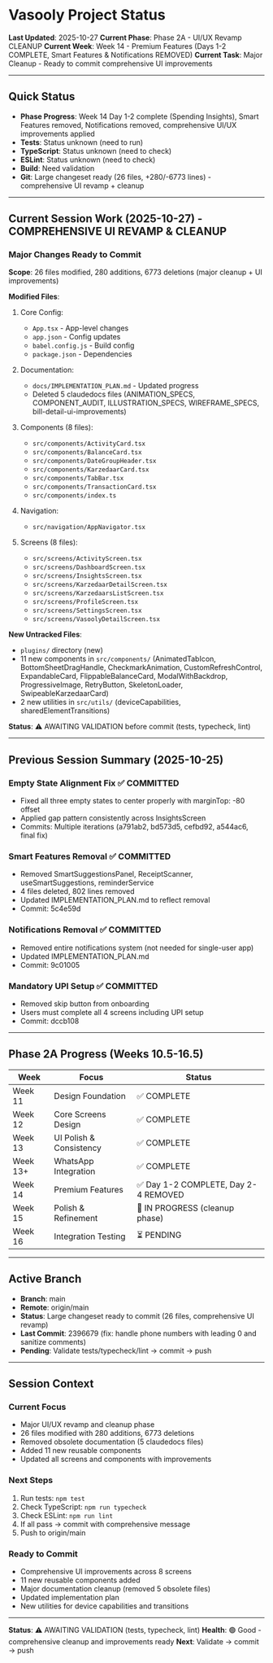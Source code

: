 # Vasooly Project Status

**Last Updated**: 2025-10-27
**Current Phase**: Phase 2A - UI/UX Revamp CLEANUP
**Current Week**: Week 14 - Premium Features (Days 1-2 COMPLETE, Smart Features & Notifications REMOVED)
**Current Task**: Major Cleanup - Ready to commit comprehensive UI improvements

---

## Quick Status

- **Phase Progress**: Week 14 Day 1-2 complete (Spending Insights), Smart Features removed, Notifications removed, comprehensive UI/UX improvements applied
- **Tests**: Status unknown (need to run)
- **TypeScript**: Status unknown (need to check)
- **ESLint**: Status unknown (need to check)
- **Build**: Need validation
- **Git**: Large changeset ready (26 files, +280/-6773 lines) - comprehensive UI revamp + cleanup

---

## Current Session Work (2025-10-27) - COMPREHENSIVE UI REVAMP & CLEANUP

### Major Changes Ready to Commit

**Scope**: 26 files modified, 280 additions, 6773 deletions (major cleanup + UI improvements)

**Modified Files**:
1. Core Config:
   - `App.tsx` - App-level changes
   - `app.json` - Config updates
   - `babel.config.js` - Build config
   - `package.json` - Dependencies

2. Documentation:
   - `docs/IMPLEMENTATION_PLAN.md` - Updated progress
   - Deleted 5 claudedocs files (ANIMATION_SPECS, COMPONENT_AUDIT, ILLUSTRATION_SPECS, WIREFRAME_SPECS, bill-detail-ui-improvements)

3. Components (8 files):
   - `src/components/ActivityCard.tsx`
   - `src/components/BalanceCard.tsx`
   - `src/components/DateGroupHeader.tsx`
   - `src/components/KarzedaarCard.tsx`
   - `src/components/TabBar.tsx`
   - `src/components/TransactionCard.tsx`
   - `src/components/index.ts`

4. Navigation:
   - `src/navigation/AppNavigator.tsx`

5. Screens (8 files):
   - `src/screens/ActivityScreen.tsx`
   - `src/screens/DashboardScreen.tsx`
   - `src/screens/InsightsScreen.tsx`
   - `src/screens/KarzedaarDetailScreen.tsx`
   - `src/screens/KarzedaarsListScreen.tsx`
   - `src/screens/ProfileScreen.tsx`
   - `src/screens/SettingsScreen.tsx`
   - `src/screens/VasoolyDetailScreen.tsx`

**New Untracked Files**:
- `plugins/` directory (new)
- 11 new components in `src/components/` (AnimatedTabIcon, BottomSheetDragHandle, CheckmarkAnimation, CustomRefreshControl, ExpandableCard, FlippableBalanceCard, ModalWithBackdrop, ProgressiveImage, RetryButton, SkeletonLoader, SwipeableKarzedaarCard)
- 2 new utilities in `src/utils/` (deviceCapabilities, sharedElementTransitions)

**Status**: ⚠️ AWAITING VALIDATION before commit (tests, typecheck, lint)

---

## Previous Session Summary (2025-10-25)

### Empty State Alignment Fix ✅ COMMITTED
- Fixed all three empty states to center properly with marginTop: -80 offset
- Applied gap pattern consistently across InsightsScreen
- Commits: Multiple iterations (a791ab2, bd573d5, cefbd92, a544ac6, final fix)

### Smart Features Removal ✅ COMMITTED
- Removed SmartSuggestionsPanel, ReceiptScanner, useSmartSuggestions, reminderService
- 4 files deleted, 802 lines removed
- Updated IMPLEMENTATION_PLAN.md to reflect removal
- Commit: 5c4e59d

### Notifications Removal ✅ COMMITTED
- Removed entire notifications system (not needed for single-user app)
- Updated IMPLEMENTATION_PLAN.md
- Commit: 9c01005

### Mandatory UPI Setup ✅ COMMITTED
- Removed skip button from onboarding
- Users must complete all 4 screens including UPI setup
- Commit: dccb108

---

## Phase 2A Progress (Weeks 10.5-16.5)

| Week | Focus | Status |
|------|-------|--------|
| Week 11 | Design Foundation | ✅ COMPLETE |
| Week 12 | Core Screens Design | ✅ COMPLETE |
| Week 13 | UI Polish & Consistency | ✅ COMPLETE |
| Week 13+ | WhatsApp Integration | ✅ COMPLETE |
| Week 14 | Premium Features | ✅ Day 1-2 COMPLETE, Day 2-4 REMOVED |
| Week 15 | Polish & Refinement | 🔄 IN PROGRESS (cleanup phase) |
| Week 16 | Integration Testing | ⏳ PENDING |

---

## Active Branch

- **Branch**: main
- **Remote**: origin/main
- **Status**: Large changeset ready to commit (26 files, comprehensive UI revamp)
- **Last Commit**: 2396679 (fix: handle phone numbers with leading 0 and sanitize comments)
- **Pending**: Validate tests/typecheck/lint → commit → push

---

## Session Context

### Current Focus
- Major UI/UX revamp and cleanup phase
- 26 files modified with 280 additions, 6773 deletions
- Removed obsolete documentation (5 claudedocs files)
- Added 11 new reusable components
- Updated all screens and components with improvements

### Next Steps
1. Run tests: `npm test`
2. Check TypeScript: `npm run typecheck`
3. Check ESLint: `npm run lint`
4. If all pass → commit with comprehensive message
5. Push to origin/main

### Ready to Commit
- Comprehensive UI improvements across 8 screens
- 11 new reusable components added
- Major documentation cleanup (removed 5 obsolete files)
- Updated implementation plan
- New utilities for device capabilities and transitions

---

**Status**: ⚠️ AWAITING VALIDATION (tests, typecheck, lint)
**Health**: 🟢 Good - comprehensive cleanup and improvements ready
**Next**: Validate → commit → push
